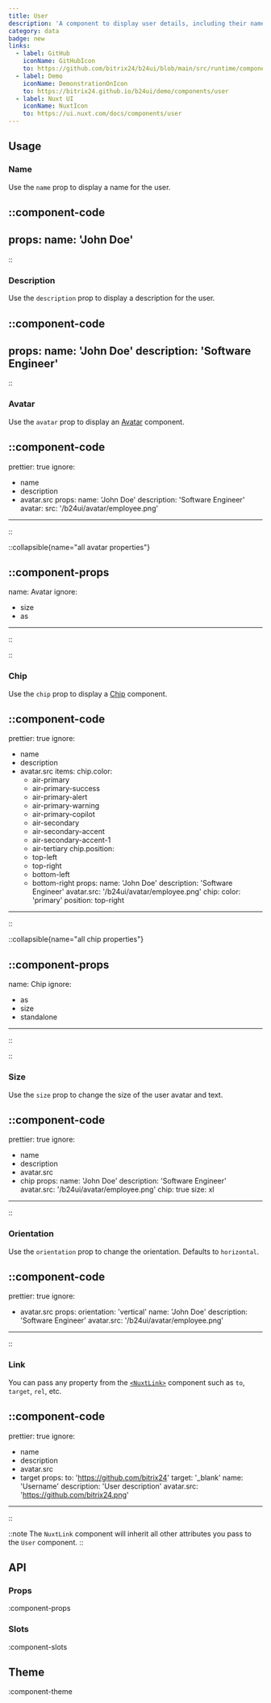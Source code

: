 ```yaml
---
title: User
description: 'A component to display user details, including their name, bio, and profile picture.'
category: data
badge: new
links:
  - label: GitHub
    iconName: GitHubIcon
    to: https://github.com/bitrix24/b24ui/blob/main/src/runtime/components/User.vue
  - label: Demo
    iconName: DemonstrationOnIcon
    to: https://bitrix24.github.io/b24ui/demo/components/user
  - label: Nuxt UI
    iconName: NuxtIcon
    to: https://ui.nuxt.com/docs/components/user
---
```


## Usage

### Name

Use the `name` prop to display a name for the user.

::component-code
---
props:
  name: 'John Doe'
---
::

### Description

Use the `description` prop to display a description for the user.

::component-code
---
props:
  name: 'John Doe'
  description: 'Software Engineer'
---
::

### Avatar

Use the `avatar` prop to display an [Avatar](/docs/components/avatar/) component.

::component-code
---
prettier: true
ignore:
  - name
  - description
  - avatar.src
props:
  name: 'John Doe'
  description: 'Software Engineer'
  avatar:
    src: '/b24ui/avatar/employee.png'
---
::

::collapsible{name="all avatar properties"}

::component-props
---
name: Avatar
ignore:
  - size
  - as
---
::

::

### Chip

Use the `chip` prop to display a [Chip](/docs/components/chip/) component.

::component-code
---
prettier: true
ignore:
  - name
  - description
  - avatar.src
items:
  chip.color:
    - air-primary
    - air-primary-success
    - air-primary-alert
    - air-primary-warning
    - air-primary-copilot
    - air-secondary
    - air-secondary-accent
    - air-secondary-accent-1
    - air-tertiary
  chip.position:
    - top-left
    - top-right
    - bottom-left
    - bottom-right
props:
  name: 'John Doe'
  description: 'Software Engineer'
  avatar.src: '/b24ui/avatar/employee.png'
  chip:
    color: 'primary'
    position: top-right
---
::

::collapsible{name="all chip properties"}

::component-props
---
name: Chip
ignore:
  - as
  - size
  - standalone
---
::

::

### Size

Use the `size` prop to change the size of the user avatar and text.

::component-code
---
prettier: true
ignore:
  - name
  - description
  - avatar.src
  - chip
props:
  name: 'John Doe'
  description: 'Software Engineer'
  avatar.src: '/b24ui/avatar/employee.png'
  chip: true
  size: xl
---
::

### Orientation

Use the `orientation` prop to change the orientation. Defaults to `horizontal`.

::component-code
---
prettier: true
ignore:
  - avatar.src
props:
  orientation: 'vertical'
  name: 'John Doe'
  description: 'Software Engineer'
  avatar.src: '/b24ui/avatar/employee.png'
---
::

### Link

You can pass any property from the [`<NuxtLink>`](https://nuxt.com/docs/api/components/nuxt-link) component such as `to`, `target`, `rel`, etc.

::component-code
---
prettier: true
ignore:
  - name
  - description
  - avatar.src
  - target
props:
  to: 'https://github.com/bitrix24'
  target: '_blank'
  name: 'Username'
  description: 'User description'
  avatar.src: 'https://github.com/bitrix24.png'
---
::

::note
The `NuxtLink` component will inherit all other attributes you pass to the `User` component.
::

## API

### Props

:component-props

### Slots

:component-slots

## Theme

:component-theme
